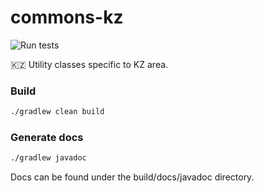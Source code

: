 # commons-kz

![Run tests](https://github.com/ukarim/commons-kz/workflows/run-tests/badge.svg)

🇰🇿 Utility classes specific to KZ area.

### Build

```bash
./gradlew clean build
```

### Generate docs

```bash
./gradlew javadoc
```

Docs can be found under the build/docs/javadoc directory.
